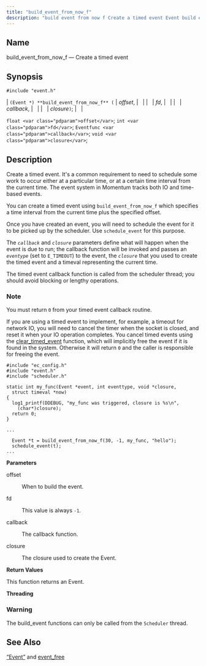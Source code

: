 ```yaml
---
title: "build_event_from_now_f"
description: "build event from now f Create a timed event Event build event from now f offset fd callback closure float offset int fd Eventfunc callback void closure Create a timed event It's a common requirement to need to schedule some work to occur either at a particular time or at..."
---
```


<a name="apis.build_event_from_now_f"></a> 
## Name

build_event_from_now_f — Create a timed event

## Synopsis

`#include "event.h"`

| `(Event *) **build_event_from_now_f** (` | <var class="pdparam">offset</var>, |   |
|   | <var class="pdparam">fd</var>, |   |
|   | <var class="pdparam">callback</var>, |   |
|   | <var class="pdparam">closure</var>`)`; |   |

`float <var class="pdparam">offset</var>`;
`int <var class="pdparam">fd</var>`;
`Eventfunc <var class="pdparam">callback</var>`;
`void <var class="pdparam">closure</var>`;<a name="idp51471392"></a> 
## Description

Create a timed event. It's a common requirement to need to schedule some work to occur either at a particular time, or at a certain time interval from the current time. The event system in Momentum tracks both IO and time-based events.

You can create a timed event using `build_event_from_now_f` which specifies a time interval from the current time plus the specified offset.

Once you have created an event, you will need to schedule the event for it to be picked up by the scheduler. Use `schedule_event` for this purpose.

The *`callback`* and *`closure`* parameters define what will happen when the event is due to run; the callback function will be invoked and passes an *`eventype`* (set to `E_TIMEOUT`) to the event, the *`closure`* that you used to create the timed event and a timeval representing the current time.

The timed event callback function is called from the scheduler thread; you should avoid blocking or lengthy operations.

### Note

You must return `0` from your timed event callback routine.

If you are using a timed event to implement, for example, a timeout for network IO, you will need to cancel the timer when the socket is closed, and reset it when your IO operation completes. You cancel timed events using the [clear_timed_event](/momentum/3/3-api/apis-clear-timed-event) function, which will implicitly free the event if it is found in the system. Otherwise it will return `0` and the caller is responsible for freeing the event.

<a name="apis.build_event_from_now_f.example"></a> 


```
#include "ec_config.h"
#include "event.h"
#include "scheduler.h"

static int my_func(Event *event, int eventtype, void *closure,
  struct timeval *now)
{
  log1_printf(DDEBUG, "my_func was triggered, closure is %s\n",
    (char*)closure);
  return 0;
}

...

  Event *t = build_event_from_now_f(30, -1, my_func, "hello");
  schedule_event(t);
...
```

**<a name="idp51484144"></a> Parameters**

<dl class="variablelist">

<dt>offset</dt>

<dd>

When to build the event.

</dd>

<dt>fd</dt>

<dd>

This value is always `-1`.

</dd>

<dt>callback</dt>

<dd>

The callback function.

</dd>

<dt>closure</dt>

<dd>

The closure used to create the Event.

</dd>

</dl>

**<a name="idp51492832"></a> Return Values**

This function returns an Event.

**<a name="idp51493760"></a> Threading**
### Warning

The build_event functions can only be called from the `Scheduler` thread.

<a name="idp51496080"></a> 
## See Also

[“Event”](/momentum/3/3-api/structs-event) and [event_free](/momentum/3/3-api/apis-event-free)